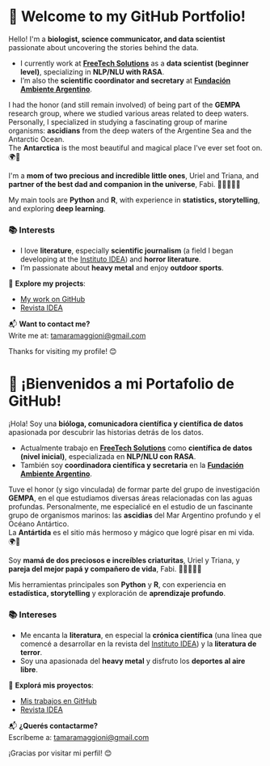 ## 
# 🌿 Welcome to my GitHub Portfolio!  

Hello! I'm a **biologist, science communicator, and data scientist** passionate about uncovering the stories behind the data.  

- I currently work at [**FreeTech Solutions**](https://www.freetechsolutions.com.ar/en) as a **data scientist (beginner level)**, specializing in **NLP/NLU with RASA**.  
- I’m also the **scientific coordinator and secretary** at [**Fundación Ambiente Argentino**](https://ambienteargentino.org).  

I had the honor (and still remain involved) of being part of the **GEMPA** research group, where we studied various areas related to deep waters. Personally, I specialized in studying a fascinating group of marine organisms: **ascidians** from the deep waters of the Argentine Sea and the Antarctic Ocean.  
The **Antarctica** is the most beautiful and magical place I've ever set foot on. 🌍💙  

I'm a **mom of two precious and incredible little ones**, Uriel and Triana, and **partner of the best dad and companion in the universe**, Fabi. 👨‍👩‍👧‍👦💖

My main tools are **Python** and **R**, with experience in **statistics, storytelling**, and exploring **deep learning**.  

### 📚 Interests  
- I love **literature**, especially **scientific journalism** (a field I began developing at the [Instituto IDEA](https://www.idea.conicet.unc.edu.ar/revista-idea/)) and **horror literature**.  
- I’m passionate about **heavy metal** and enjoy **outdoor sports**.  

🎯 **Explore my projects**:  
- [My work on GitHub](https://github.com/TamaraMaggioni)  
- [Revista IDEA](https://www.idea.conicet.unc.edu.ar/revista-idea/)  

📬 **Want to contact me?**  
Write me at: [tamaramaggioni@gmail.com](mailto:tamaramaggioni@gmail.com)  

Thanks for visiting my profile! 😊


# 🌿 ¡Bienvenidos a mi Portafolio de GitHub!  

¡Hola! Soy una **bióloga, comunicadora científica y científica de datos** apasionada por descubrir las historias detrás de los datos.  

- Actualmente trabajo en [**FreeTech Solutions**](https://www.freetechsolutions.com.ar/en) como **científica de datos (nivel inicial)**, especializada en **NLP/NLU con RASA**.  
- También soy **coordinadora científica y secretaria** en la [**Fundación Ambiente Argentino**](https://ambienteargentino.org).  

Tuve el honor (y sigo vinculada) de formar parte del grupo de investigación **GEMPA**, en el que estudiamos diversas áreas relacionadas con las aguas profundas. Personalmente, me especialicé en el estudio de un fascinante grupo de organismos marinos: las **ascidias** del Mar Argentino profundo y el Océano Antártico.  
La **Antártida** es el sitio más hermoso y mágico que logré pisar en mi vida. 🌍💙  

Soy **mamá de dos preciosos e increíbles criaturitas**, Uriel y Triana, y **pareja del mejor papá y compañero de vida**, Fabi. 👨‍👩‍👧‍👦💖

Mis herramientas principales son **Python** y **R**, con experiencia en **estadística, storytelling** y exploración de **aprendizaje profundo**.  

### 📚 Intereses  
- Me encanta la **literatura**, en especial la **crónica científica** (una línea que comencé a desarrollar en la revista del [Instituto IDEA](https://www.idea.conicet.unc.edu.ar/revista-idea/)) y la **literatura de terror**.  
- Soy una apasionada del **heavy metal** y disfruto los **deportes al aire libre**.  

🎯 **Explorá mis proyectos**:  
- [Mis trabajos en GitHub](https://github.com/TamaraMaggioni)  
- [Revista IDEA](https://www.idea.conicet.unc.edu.ar/revista-idea/)  

📬 **¿Querés contactarme?**  
Escríbeme a: [tamaramaggioni@gmail.com](mailto:tamaramaggioni@gmail.com)  

¡Gracias por visitar mi perfil! 😊
